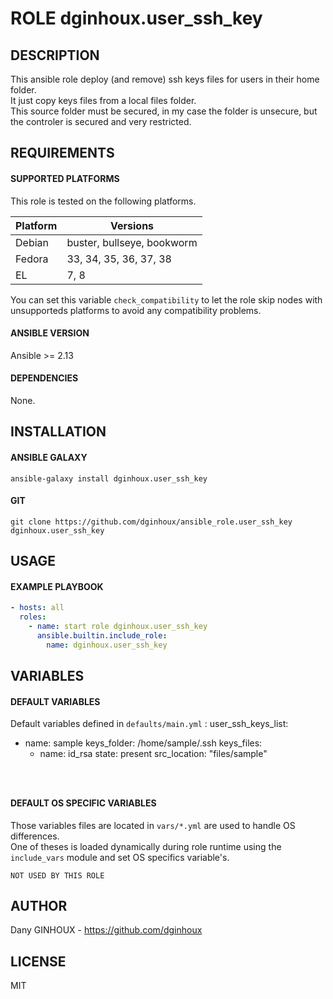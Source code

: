 # ROLE dginhoux.user_ssh_key



## DESCRIPTION

This ansible role deploy (and remove) ssh keys files for users in their home folder.<br />
It just copy keys files from a local files folder. <br />
This source folder must be secured, in my case the folder is unsecure, but the controler is secured and very restricted.


## REQUIREMENTS

#### SUPPORTED PLATFORMS

This role is tested on the following platforms.<br />

| Platform | Versions |
|----------|----------|
| Debian | buster, bullseye, bookworm |
| Fedora | 33, 34, 35, 36, 37, 38 |
| EL | 7, 8 |

You can set this variable `check_compatibility` to let the role skip nodes with unsupporteds platforms to avoid any compatibility problems.<br />


#### ANSIBLE VERSION

Ansible >= 2.13

#### DEPENDENCIES

None.



## INSTALLATION

#### ANSIBLE GALAXY

```shell
ansible-galaxy install dginhoux.user_ssh_key
```
#### GIT

```shell
git clone https://github.com/dginhoux/ansible_role.user_ssh_key dginhoux.user_ssh_key
```


## USAGE

#### EXAMPLE PLAYBOOK

```yaml
- hosts: all
  roles:
    - name: start role dginhoux.user_ssh_key
      ansible.builtin.include_role:
        name: dginhoux.user_ssh_key
```


## VARIABLES

#### DEFAULT VARIABLES

Default variables defined in `defaults/main.yml` : 
user_ssh_keys_list:
  - name: sample
    keys_folder: /home/sample/.ssh
    keys_files:
      - name: id_rsa
        state: present
        src_location: "files/sample"
```yaml




```
#### DEFAULT OS SPECIFIC VARIABLES

Those variables files are located in `vars/*.yml` are used to handle OS differences.<br />
One of theses is loaded dynamically during role runtime using the `include_vars` module and set OS specifics variable's.

`NOT USED BY THIS ROLE`

## AUTHOR

Dany GINHOUX - https://github.com/dginhoux



## LICENSE

MIT
